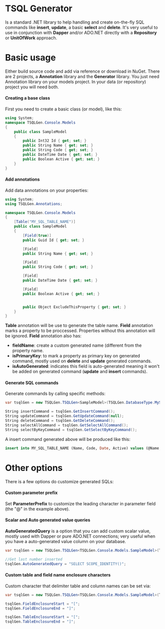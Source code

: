 # TSQL Generator

Is a standard .NET library to help handling and create on-the-fly SQL commands like **insert**, **update**, a basic **select** and **delete**.
It's very useful to use in conjunction with **Dapper** and/or ADO.NET directly with a **Repository** or **UnitOfWork** approach.


# Basic usage
Either build source code and add via reference or download in NuGet. There are 2 projects, a **Annotation** library and the **Generator** library. You just need Annotation library on your models project. In your data (or repository) project you will need both.

#### Creating a base class
First you need to create a basic class (or model), like this:
```cs
using System;
namespace TSQLGen.Console.Models
{
    public class SampleModel
    {
        public Int32 Id { get; set; }
        public String Name { get; set; }
        public String Code { get; set; }
        public DateTime Date { get; set; }
        public Boolean Active { get; set; }
    }
}
```
#### Add annotations
Add data annotations on your properties:
```cs
using System;
using TSQLGen.Annotations;

namespace TSQLGen.Console.Models
{
    [Table("MY_SQL_TABLE_NAME")]
    public class SampleModel
    {
        [Field(true)]
        public Guid Id { get; set; }

        [Field]
        public String Name { get; set; }

        [Field]
        public String Code { get; set; }

        [Field]
        public DateTime Date { get; set; }

        [Field]
        public Boolean Active { get; set; }


        public Object ExcludeThisProperty { get; set; }
    }
}
```
**Table** annotation will be use to generate the table name.
**Field** annotation marks a property to be proccessed. Properties without this annotation will be ignored. **Field** annotation also has:
 - **fieldName**: create a custom generated name (different from the property name.
 - **isPrimaryKey**: to mark a property as primary key on generated command, mostly used on **delete** and **update** generated commands.
 - **isAutoGenerated**: indicates this field is auto-generated meaning it won't be added on generated command (**update** and **insert** commands).

#### Generate SQL commands
Generate commands by calling specific methods:
```cs
var tsqlGen = new TSQLGen.TSQLGen<SampleModel>(TSQLGen.DatabaseType.MySQL);

String insertCommand = tsqlGen.GetInsertCommand();
String updateCommand = tsqlGen.GetUpdateCommand(null);
String deleteCommand = tsqlGen.GetDeleteCommand();
String selectAllCommand = tsqlGen.GetSelectAllCommand();
String selectByKeyCommand = tsqlGen.GetSelectByKeyCommand();
```
A insert command generated above will be produced like this:
```sql
insert into MY_SQL_TABLE_NAME (Name, Code, Date, Active) values (@Name, @Code, @Date, @Active)
```

# Other options
There is a few options do customize generated SQLs:

#### Custom parameter prefix
Set **ParameterPrefix** to customize the leading character in parameter field (the "@" in the example above).

#### Scalar and Auto generated value queries

**AutoGeneratedQuery** is a option that you can add custom scalar value, mostly used with Dapper or pure ADO.NET connections; very useful when you have a auto-generated value column on your database.
```cs
var tsqlGen = new TSQLGen.TSQLGen<TSQLGen.Console.Models.SampleModel>(TSQLGen.DatabaseType.MSSQL);

//Get last number inserted
tsqlGen.AutoGeneratedQuery = "SELECT SCOPE_IDENTITY()";
```

#### Custom table and field name enclosure characters
Custom character that delimiter table and column names can be set via:
```cs
var tsqlGen = new TSQLGen.TSQLGen<TSQLGen.Console.Models.SampleModel>(TSQLGen.DatabaseType.MSSQL);

tsqlGen.FieldEnclosureStart = "[";
tsqlGen.FieldEnclosureEnd = "]";

tsqlGen.TableEnclosureStart = "[";
tsqlGen.TableEnclosureEnd = "]";
```


